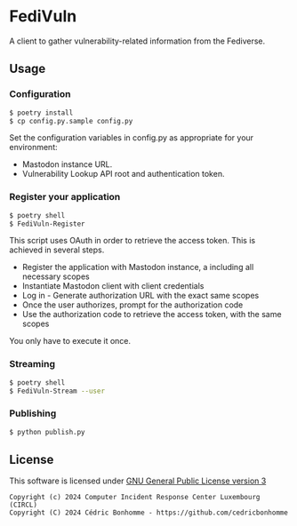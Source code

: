 # FediVuln

A client to gather vulnerability-related information from the Fediverse.

## Usage

### Configuration

```bash
$ poetry install
$ cp config.py.sample config.py
```

Set the configuration variables in config.py as appropriate for your environment:

- Mastodon instance URL.
- Vulnerability Lookup API root and authentication token.


### Register your application

```bash
$ poetry shell
$ FediVuln-Register
```

This script uses OAuth in order to retrieve the access token. This is achieved in several steps.

- Register the application with Mastodon instance, a including all necessary scopes
- Instantiate Mastodon client with client credentials
- Log in - Generate authorization URL with the exact same scopes
- Once the user authorizes, prompt for the authorization code
- Use the authorization code to retrieve the access token, with the same scopes

You only have to execute it once.


### Streaming


```bash
$ poetry shell
$ FediVuln-Stream --user
```


### Publishing

```bash
$ python publish.py
```


## License

This software is licensed under
[GNU General Public License version 3](https://www.gnu.org/licenses/gpl-3.0.html)

~~~
Copyright (c) 2024 Computer Incident Response Center Luxembourg (CIRCL)
Copyright (C) 2024 Cédric Bonhomme - https://github.com/cedricbonhomme
~~~

